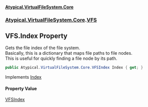 #### [Atypical.VirtualFileSystem.Core](Atypical.VirtualFileSystem.Core.md 'Atypical.VirtualFileSystem.Core')
### [Atypical.VirtualFileSystem.Core](Atypical.VirtualFileSystem.Core.md 'Atypical.VirtualFileSystem.Core').[VFS](Atypical.VirtualFileSystem.Core.VFS.md 'Atypical.VirtualFileSystem.Core.VFS')

## VFS.Index Property

Gets the file index of the file system.  
Basically, this is a dictionary that maps file paths to file nodes.  
This is useful for quickly finding a file node by its path.

```csharp
public Atypical.VirtualFileSystem.Core.VFSIndex Index { get; }
```

Implements [Index](Atypical.VirtualFileSystem.Core.Contracts.IVirtualFileSystem.Index.md 'Atypical.VirtualFileSystem.Core.Contracts.IVirtualFileSystem.Index')

#### Property Value
[VFSIndex](Atypical.VirtualFileSystem.Core.VFSIndex.md 'Atypical.VirtualFileSystem.Core.VFSIndex')